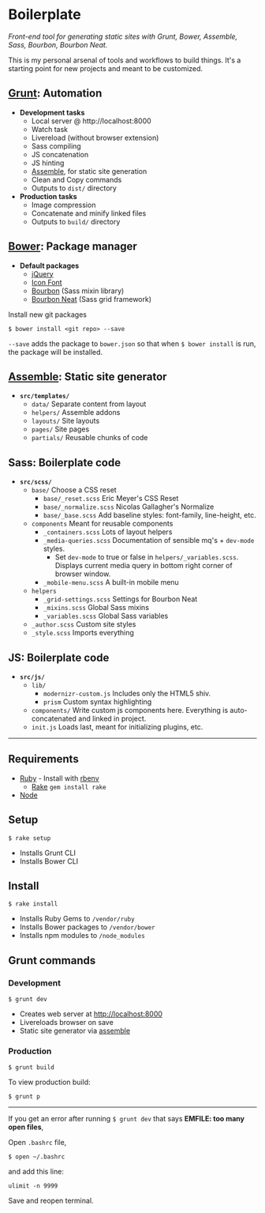 # Boilerplate

*Front-end tool for generating static sites with Grunt, Bower, Assemble, Sass, Bourbon, Bourbon Neat.*

This is my personal arsenal of tools and workflows to build things. It's a starting point for new projects and meant to be customized. 

## [Grunt](http://gruntjs.com): Automation

- **Development tasks**
  - Local server @ http://localhost:8000
  - Watch task
  - Livereload (without browser extension)
  - Sass compiling
  - JS concatenation
  - JS hinting
  - [Assemble](http://assemble.io), for static site generation
  - Clean and Copy commands
  - Outputs to `dist/` directory
- **Production tasks**
  - Image compression
  - Concatenate and minify linked files
  - Outputs to `build/` directory

## [Bower](http://bower.io): Package manager

  - **Default packages**
    - [jQuery](http://jquery.com)
    - [Icon Font](http://mfglabs.github.io/mfglabs-iconset)
    - [Bourbon](http://bourbon.io) (Sass mixin library)
    - [Bourbon Neat](http://neat.bourbon.io) (Sass grid framework)

Install new git packages

    $ bower install <git repo> --save
    
`--save` adds the package to `bower.json` so that when `$ bower install` is run, the package will be installed.

## [Assemble](http://assemble.io): Static site generator

- **`src/templates/`**
  - `data/` Separate content from layout
  - `helpers/` Assemble addons
  - `layouts/` Site layouts
  - `pages/` Site pages
  - `partials/` Reusable chunks of code

## Sass: Boilerplate code

- **`src/scss/`**
  - `base/` Choose a CSS reset
    - `base/_reset.scss` Eric Meyer's CSS Reset
    - `base/_normalize.scss` Nicolas Gallagher's Normalize
    - `base/_base.scss` Add baseline styles: font-family, line-height, etc.
  - `components` Meant for reusable components
    - `_containers.scss` Lots of layout helpers
    - `_media-queries.scss` Documentation of sensible mq's + `dev-mode` styles.
      - Set `dev-mode` to true or false in `helpers/_variables.scss`. Displays current media       query in bottom right corner of browser window.
    - `_mobile-menu.scss` A built-in mobile menu
  - `helpers`
    - `_grid-settings.scss` Settings for Bourbon Neat
    - `_mixins.scss` Global Sass mixins
    - `_variables.scss` Global Sass variables
  - `_author.scss` Custom site styles
  - `_style.scss` Imports everything

## JS: Boilerplate code

- **`src/js/`**
  - `lib/`
    - `modernizr-custom.js` Includes only the HTML5 shiv.
    - `prism` Custom syntax highlighting
  - `components/` Write custom js components here. Everything is auto-concatenated and linked in project.
  - `init.js` Loads last, meant for initializing plugins, etc.

---

## Requirements

- [Ruby](https://www.ruby-lang.org/en) - Install with [rbenv](https://github.com/sstephenson/rbenv)
  - [Rake](http://rake.rubyforge.org) `gem install rake`
- [Node](http://nodejs.org)

## Setup

    $ rake setup

- Installs Grunt CLI
- Installs Bower CLI
    
## Install

    $ rake install

- Installs Ruby Gems to `/vendor/ruby`
- Installs Bower packages to `/vendor/bower`
- Installs npm modules to `/node_modules`

## Grunt commands

### Development

    $ grunt dev

- Creates web server at [http://localhost:8000](http://localhost:8000)
- Livereloads browser on save
- Static site generator via [assemble](http://assemble.io)

### Production

    $ grunt build

To view production build:

    $ grunt p

---

If you get an error after running `$ grunt dev` that says **EMFILE: too many open files**,

Open `.bashrc` file,

    $ open ~/.bashrc

and add this line:

    ulimit -n 9999

Save and reopen terminal.